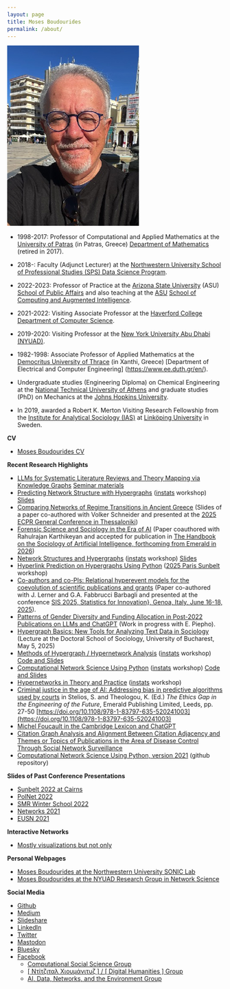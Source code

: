 ```yaml
---
layout: page
title: Moses Boudourides
permalink: /about/
---
```

![](images/MAB_Patrasso_22October2024.jpg)

* 1998-2017: Professor of Computational and Applied Mathematics at the [University of Patras](https://www.upatras.gr/en/) (in Patras, Greece) [Department of Mathematics](https://thalis.math.upatras.gr/~mboudour/) (retired in 2017).

* 2018-: Faculty (Adjunct Lecturer) at the [Northwestern University School of Professional Studies (SPS) Data Science Program](https://sps.northwestern.edu/masters/data-science/faculty.php).

* 2022-2023: Professor of Practice at the [Arizona State University](https://www.asu.edu/) (ASU) [School of Public Affairs](https://spa.asu.edu/) and also teaching at the [ASU](https://www.asu.edu/) [School of Computing and Augmented Intelligence](https://scai.engineering.asu.edu/).

* 2021-2022: Visiting Associate Professor at the [Haverford College](https://www.haverford.edu/) [Department of Computer Science](https://www.haverford.edu/computer-science). 

* 2019-2020: Visiting Professor at the [New York University Abu Dhabi (NYUAD)](https://nyuad.nyu.edu/en/). 

* 1982-1998: Associate Professor of Applied Mathematics at the [Democritus University of Thrace](https://duth.gr/en/Home) (in Xanthi, Greece) [Department of Electrical and Computer Engineering] (https://www.ee.duth.gr/en/). 

* Undergraduate studies (Engineering Diploma) on Chemical Engineering at the [National Technical University of Athens](https://www.ntua.gr/en/) and graduate studies (PhD) on Mechanics at the [Johns Hopkins University](https://www.jhu.edu/).

* In 2019, awarded a Robert K. Merton Visiting Research Fellowship from the [Institute for Analytical Sociology (IAS)](https://liu.se/en/organisation/liu/iei/ias) at [Linköping University](https://liu.se/en) in Sweden.

**CV**
* [Moses Boudourides CV](https://www.dropbox.com/scl/fi/klw9xv899iwdo2ej1mbuz/Boudourides_CV.pdf?rlkey=rioyjrhfm9z6jkgj6o8ogdfii&st=lyn8ulbw&dl=0)
<!-- 
https://www.dropbox.com/scl/fi/6noub0iof5gkumuczwabz/Boudourides_CV_Nov2024.pdf?rlkey=6nwq2y5uiztfhxcqc9aapxs4h&st=mz4xjevn&dl=0)
-->

<!-- 
* [Moses Boudourides Teaching Experience](https://github.com/mboudour/var/blob/master/Teaching%26Research/Boudourides%20Teaching%20Experience.pdf)
* [Moses Boudourides Ongoing Research](https://github.com/mboudour/var/blob/master/Teaching%26Research/Boudourides_ongoing_research.pdf)
* [Moses Boudourides Research Interests](https://github.com/mboudour/var/blob/master/Teaching%26Research/Boudourides%20Research%20Interests.pdf) 
-->

**Recent Research Highlights**
* [LLMs for Systematic Literature Reviews and Theory Mapping via Knowledge Graphs](https://instats.org/seminar/llms-for-literature-reviews-and-theory-m) [Seminar materials](https://www.dropbox.com/scl/fo/nillav24rcw9c21rcyh5e/ALFZjSEeqehLs1FcmQNBdx8?rlkey=97arv8ij2zlbh42epycuvjcke&st=tnsu2rq9&dl=0)
* [Predicting Network Structure with Hypergraphs](https://instats.org/seminar/predicting-network-structure-with-hyperg) ([instats](https://instats.org/) workshop) [Slides](https://www.dropbox.com/scl/fo/3gks3q483q5qeqx5yaruy/ABoqbFRypyGx7tE6AeokUM4?rlkey=jpss2h41lyr02u3ol7vatw8ua&st=d3h17aqn&dl=0)
* [Comparing Networks of Regime Transitions in Ancient Greece](https://www.dropbox.com/scl/fi/vjbe9gqwahxhhjg8kuerp/Schneider-Boudourides_slides_AncientGreekRegimeTransitions.pdf?rlkey=ugf92x943z1cxvkusxniak6j8&st=0uwoms4d&dl=0) (Slides of a paper co-authored with Volker Schneider and presented at the [2025 ECPR General Conference in Thessaloniki](https://ecpr.eu/GeneralConference))
* [Forensic Science and Sociology in the Era of AI](https://www.dropbox.com/scl/fi/atwpi0qrj8t25fiofvivw/Karthikeyan-Boudourides_ForensicScience-SociologyInTheEraOfAI_draft.pdf?rlkey=z32w65j1242ps2zvpcikkuecu&st=zf9bdahj&dl=0) (Paper coauthored with Rahulrajan Karthikeyan and accepted for publication in [The Handbook on the Sociology of Artificial Intelligence, forthcoming from Emerald in 2026](https://www.ohio.edu/news/2024/09/call-papers-new-publication-focused-societal-impact-ai))
* [Network Structures and Hypergraphs]([https://instats.org/seminar/predicting-network-structure-with-hyperg](https://instats.org/seminar/network-structures-and-hypergraphs-free)) ([instats](https://instats.org/) workshop) [Slides](https://www.dropbox.com/scl/fi/oaltohie64s7ozr1nlr9j/Boudourides_slides_NetworkStructures-Hypergraphs.pdf?rlkey=b2tmhxet2lw9ovz8en1ff69q2&st=arc8poho&dl=0)
* [Hyperlink Prediction on Hypergraphs Using Python](https://github.com/mboudour/hyperlink_prediction) ([2025 Paris Sunbelt](https://sunbelt2025.org/workshops/) workshop)
* [Co-authors and co-PIs: Relational hyperevent models for the coevolution of scientific publications and grants](https://github.com/mboudour/var/blob/master/LernerFabbrucci%26Boudourides_Co-Authors%26Co-PIs_RelationalHypereventModelsForTheCoevolutionOfScientificPublications%26Grants_SIS2025.pdf) (Paper co-authored with J. Lerner and G.A. Fabbrucci Barbagli and presented at the conference [SIS 2025, Statistics for Innovation}, Genoa, Italy, June 16-18, 2025](https://sis2025.sis-statistica.it/)).
* [Patterns of Gender Diversity and Funding Allocation in Post-2022 Publications on LLMs and ChatGPT](https://github.com/mboudour/var/blob/master/Boudourides%26Piepho_PatternsOfGender%26FundingDiversityInPost-2022PublicationsInOnLLMs%26ChatGPT_report.pdf) (Work in progress with E. Piepho).
* [Hypergraph Basics: New Tools for Analyzing Text Data in Sociology](https://www.dropbox.com/scl/fi/5xaoy9ht695tmx62jm6st/Boudourides_slides_Bucharest_Hypergraphs-Sociology.pdf?rlkey=5xc6j406ocsjizok7p068wi0h&st=t8bjpwsj&dl=0) (Lecture at the Doctoral School of Sociology, University of Bucharest, May 5, 2025)
* [Methods of Hypergraph / Hypernetwork Analysis](https://instats.org/seminar/methods-of-hypergraph-hypernetwork-analy) ([instats](https://instats.org/) workshop) [Code and Slides](https://github.com/mboudour/var/tree/master/Key%20Methods%20of%20Hypergraph%20Analysis%20Seminars)
* [Computational Network Science Using Python](https://instats.org/seminar/computational-network-science-using-pyth2) ([instats](https://instats.org/) workshop) [Code and Slides](https://github.com/mboudour/var/tree/master/Computational%20Network%20Science%20Using%20Python)
* [Hypernetworks in Theory and Practice](https://instats.org/seminar/hypernetworks-in-theory-and-practice) ([instats](https://instats.org/) workshop)
* [Criminal justice in the age of AI: Addressing bias in predictive algorithms used by courts](https://github.com/mboudour/var/blob/master/Boudourides_etal_CrimeJusticeInTheAgeOfAI_Draft_15Nov2023.pdf) in Stelios, S. and Theologou, K. (Ed.) *The Ethics Gap in the Engineering of the Future*, Emerald Publishing Limited, Leeds, pp. 27-50 [https://doi.org/10.1108/978-1-83797-635-520241003](https://doi.org/10.1108/978-1-83797-635-520241003)
* [Michel Foucault in the Cambridge Lexicon and ChatGPT](https://medium.com/@mosabou/michel-foucault-in-the-cambridge-lexicon-and-chatgpt-996bb09892e0)  <!-- * [Sunbelt 2023 Workshop: Data Collection and Network Analysis of Temporal Citation Data using the Dimensions research database](https://www.insna.org/data-collection-and-network-analysis-of-temporal-citation-data-using-the-dimensions-research-database) -->
* [Citation Graph Analysis and Alignment Between Citation Adjacency and Themes or Topics of Publications in the Area of Disease Control Through Social Network Surveillance](https://link.springer.com/content/pdf/10.1007/978-3-031-07869-9_5.pdf)
* [Computational Network Science Using Python, version 2021](https://github.com/mboudour/var/tree/master/Computational%20Network%20Science%20Using%20Python) (github repository)
  <!-- [Python-based Computational Social Network Analysis](https://nbviewer.jupyter.org/github/mboudour/var/tree/master/CompSocialNetworkAnalysis/) -->

**Slides of Past Conference Presentations**
* [Sunbelt 2022 at Cairns](https://github.com/mboudour/var/blob/master/Boudourides_Slides_ApiciusRecipes_Sunbelt2022.pdf)
* [PolNet 2022](https://github.com/mboudour/var/blob/master/Lobue%26Boudourides_PolNet2022_Slides.pdf)
* [SMR Winter School 2022](https://github.com/mboudour/var/blob/master/Boudourides_TriadicEffectsInSocialNetworks.pdf)
* [Networks 2021](https://drive.google.com/drive/folders/1mq4Oo3RG6FGPRMtESC-e9BiADypsTGUM?usp=sharing)
* [EUSN 2021](https://github.com/mboudour/var/blob/master/CNAG.pdf)

**Interactive Networks**
* [Mostly visualizations but not only](https://mboudour.github.io/var/index.html)

**Personal Webpages**
* [Moses Boudourides at the Northwestern University SONIC Lab](https://sonic.northwestern.edu/home/people/affiliated-faculty/moses-boudourides/)
* [Moses Boudourides at the NYUAD Research Group in Network Science](https://sites.google.com/nyu.edu/rgns/members)

**Social Media**
* [Github](https://github.com/mboudour)
* [Medium](https://medium.com/@mosabou)
* [Slideshare](https://www.slideshare.net/MosesBoudourides)
* [LinkedIn](https://www.linkedin.com/in/moses-boudourides-24aba121/)
* [Twitter](https://twitter.com/mosabou)
* [Mastodon](https://sciences.social/@mosabou)
* [Bluesky](https://bsky.app/@mosabou)
* [Facebook](https://www.facebook.com/moses.boudourides)
  - [Computational Social Science Group](https://www.facebook.com/groups/523771471380181/)
  - [[ Ντίτζιταλ Χιουμάνιτυζ ] / [ Digital Humanities ] Group](https://www.facebook.com/groups/1960653647501516/)
  - [AI, Data, Networks, and the Environment Group](https://www.facebook.com/groups/925927650775110/)  <!-- - [Python programming Group](https://www.facebook.com/groups/452410538247509/) -->
